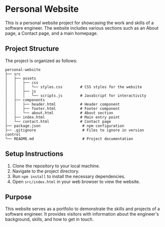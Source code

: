 # Personal Website

This is a personal website project for showcasing the work and skills of a software engineer. The website includes various sections such as an About page, a Contact page, and a main homepage.

## Project Structure

The project is organized as follows:

```
personal-website
├── src
│   ├── assets
│   │   ├── css
│   │   │   └── styles.css        # CSS styles for the website
│   │   ├── js
│   │   │   └── scripts.js        # JavaScript for interactivity
│   ├── components
│   │   ├── header.html           # Header component
│   │   ├── footer.html           # Footer component
│   │   └── about.html            # About section
│   ├── index.html                # Main entry point
│   └── contact.html              # Contact page
├── package.json                   # npm configuration
├── .gitignore                     # Files to ignore in version control
└── README.md                      # Project documentation
```

## Setup Instructions

1. Clone the repository to your local machine.
2. Navigate to the project directory.
3. Run `npm install` to install the necessary dependencies.
4. Open `src/index.html` in your web browser to view the website.

## Purpose

This website serves as a portfolio to demonstrate the skills and projects of a software engineer. It provides visitors with information about the engineer's background, skills, and how to get in touch.